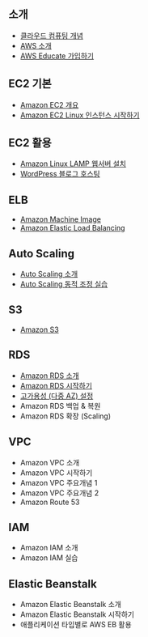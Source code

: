 
## 소개
- [클라우드 컴퓨팅 개념](docs/intro_CloudComputing.md)
- [AWS 소개](docs/intro_AWS.md)
- [AWS Educate 가입하기](docs/aws-educate-for-student.pdf)

## EC2 기본
- [Amazon EC2 개요](docs/ec2-basic.md)
- [Amazon EC2 Linux 인스턴스 시작하기](https://docs.aws.amazon.com/ko_kr/AWSEC2/latest/UserGuide/EC2_GetStarted.html)

## EC2 활용
- [Amazon Linux LAMP 웹서버 설치](https://docs.aws.amazon.com/ko_kr/AWSEC2/latest/UserGuide/install-LAMP.html)
- [WordPress 블로그 호스팅](https://docs.aws.amazon.com/ko_kr/AWSEC2/latest/UserGuide/hosting-wordpress.html)

## ELB
- [Amazon Machine Image](docs/ami.md)
- [Amazon Elastic Load Balancing](docs/elb.md)

## Auto Scaling
- [Auto Scaling 소개](docs/auto-scaling-basic.md)
- [Auto Scaling 동적 조정 실습](docs/auto-scaling-practice.md)

## S3
- [Amazon S3](docs/s3.md) 

## RDS
- [Amazon RDS 소개](docs/rds_overview.md)
- [Amazon RDS 시작하기](docs/rds_exercise.md)
- [고가용성 (다중 AZ) 설정](docs/rds_multiple_az.md)
- Amazon RDS 백업 & 복원
- Amazon RDS 확장 (Scaling)

## VPC
- Amazon VPC 소개
- Amazon VPC 시작하기
- Amazon VPC 주요개념 1
- Amazon VPC 주요개념 2
- Amazon Route 53

## IAM
- Amazon IAM 소개
- Amazon IAM 실습

## Elastic Beanstalk
- Amazon Elastic Beanstalk 소개
- Amazon Elastic Beanstalk 시작하기
- 애플리케이션 타입별로 AWS EB 활용